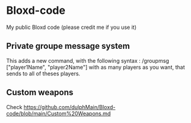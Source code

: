# Bloxd-code
My public Bloxd code (please credit me if you use it)


## Private groupe message system
This adds a new command, with the following syntax : /groupmsg ["player1Name", "player2Name"] <message> with as many players as you want, that sends <message> to all of theses players.

## Custom weapons
Check https://github.com/dulphMain/Bloxd-code/blob/main/Custom%20Weapons.md
